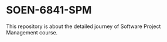 # SOEN-6841-SPM
This repository is about the detailed journey of Software Project Management course.
